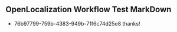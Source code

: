 ## OpenLocalization Workflow Test MarkDown
* 76b97799-759b-4383-949b-71f6c74d25e8 
thanks!<!--HONumber=Mar16_HO3-->
